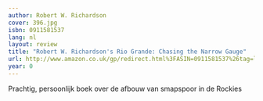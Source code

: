 ```yaml
---
author: Robert W. Richardson
cover: 396.jpg
isbn: 0911581537
lang: nl
layout: review
title: "Robert W. Richardson's Rio Grande: Chasing the Narrow Gauge"
url: http://www.amazon.co.uk/gp/redirect.html%3FASIN=0911581537%26tag=ldvd-21%26lcode=xm2%26cID=2025%26ccmID=165953%26location=/o/ASIN/0911581537%253FSubscriptionId=0VJDVJ14KM0P0VXDCQ82
year: 0
---
```


Prachtig, persoonlijk boek over de afbouw van smapspoor in de Rockies

